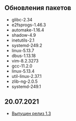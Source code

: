 <!-- ## Обновления пакетов
## Изменения
## Благодарности -->

## Обновления пакетов

- glibc-2.34
- e2fsprogs-1.46.3
- automake-1.16.4
- shadow-4.9
- inetutils-2.1
- systemd-249.2
- linux-5.13.7
- dbus-1.13.18
- vim-8.2.3273
- gcc-11.2.0
- linux-5.13.4
- util-linux-2.37.1
- zlib-ng-2.0.5
- systemd-249.1

## 20.07.2021

- [Выпущен релиз 1.3](https://lx4u.ru/rel/1.3/#/)
